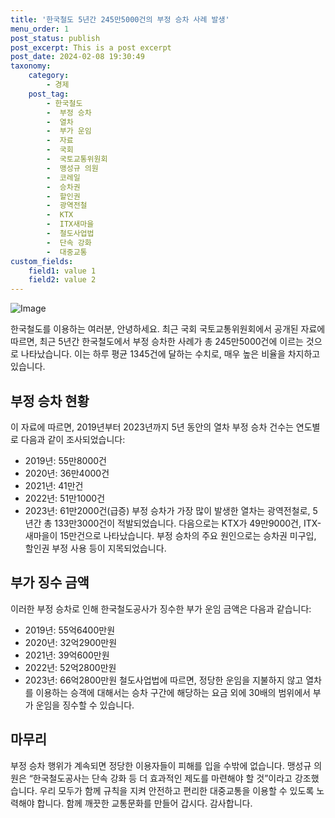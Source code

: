 ```yaml
---
title: '한국철도 5년간 245만5000건의 부정 승차 사례 발생'
menu_order: 1
post_status: publish
post_excerpt: This is a post excerpt
post_date: 2024-02-08 19:30:49
taxonomy:
    category:
        - 경제
    post_tag:
        - 한국철도
        -  부정 승차
        -  열차
        -  부가 운임
        -  자료
        -  국회
        -  국토교통위원회
        -  맹성규 의원
        -  코레일
        -  승차권
        -  할인권
        -  광역전철
        -  KTX
        -  ITX새마을
        -  철도사업법
        -  단속 강화
        -  대중교통
custom_fields:
    field1: value 1
    field2: value 2
---
```


![Image](https://imgnews.pstatic.net/image/658/2024/02/08/0000065605_001_20240208140101566.jpg?type=w647)

한국철도를 이용하는 여러분, 안녕하세요. 최근 국회 국토교통위원회에서 공개된 자료에 따르면, 최근 5년간 한국철도에서 부정 승차한 사례가 총 245만5000건에 이르는 것으로 나타났습니다. 이는 하루 평균 1345건에 달하는 수치로, 매우 높은 비율을 차지하고 있습니다.
## 부정 승차 현황
이 자료에 따르면, 2019년부터 2023년까지 5년 동안의 열차 부정 승차 건수는 연도별로 다음과 같이 조사되었습니다:
- 2019년: 55만8000건
- 2020년: 36만4000건
- 2021년: 41만건
- 2022년: 51만1000건
- 2023년: 61만2000건(급증)
부정 승차가 가장 많이 발생한 열차는 광역전철로, 5년간 총 133만3000건이 적발되었습니다. 다음으로는 KTX가 49만9000건, ITX-새마을이 15만건으로 나타났습니다. 부정 승차의 주요 원인으로는 승차권 미구입, 할인권 부정 사용 등이 지목되었습니다.
## 부가 징수 금액
이러한 부정 승차로 인해 한국철도공사가 징수한 부가 운임 금액은 다음과 같습니다:
- 2019년: 55억6400만원
- 2020년: 32억2900만원
- 2021년: 39억600만원
- 2022년: 52억2800만원
- 2023년: 66억2800만원
철도사업법에 따르면, 정당한 운임을 지불하지 않고 열차를 이용하는 승객에 대해서는 승차 구간에 해당하는 요금 외에 30배의 범위에서 부가 운임을 징수할 수 있습니다.
## 마무리
부정 승차 행위가 계속되면 정당한 이용자들이 피해를 입을 수밖에 없습니다. 맹성규 의원은 “한국철도공사는 단속 강화 등 더 효과적인 제도를 마련해야 할 것”이라고 강조했습니다. 우리 모두가 함께 규칙을 지켜 안전하고 편리한 대중교통을 이용할 수 있도록 노력해야 합니다. 함께 깨끗한 교통문화를 만들어 갑시다. 감사합니다.

